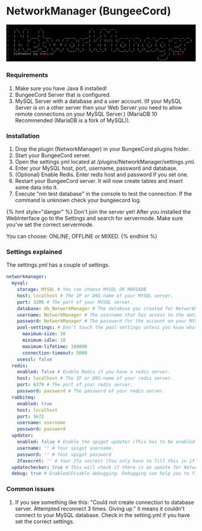 # NetworkManager \(BungeeCord\)

![](../.gitbook/assets/image.png)

### Requirements

1. Make sure you have Java 8 installed!​
2. BungeeCord Server that is configured.
3. MySQL Server with a database and a user account. \(If your MySQL Server is on a other server then your Web Server you need to allow remote connections on your MySQL Server.\) \(MariaDB 10 Recommended \(MariaDB is a fork of MySQL\)\).

### Installation

1. Drop the plugin \(NetworkManager\) in your BungeeCord plugins folder.
2. Start your BungeeCord server.
3. Open the settings.yml located at /plugins/NetworkManager/settings.yml.
4. Enter your MySQL host, port, username, password and database.
5. \(Optional\) Enable Redis. Enter redis host and password if you set one.
6. Restart your BungeeCord server. It will now create tables and insert some data into it.
7. Execute "nm test database" in the console to test the connection. If the command is unknown check your bungeecord log.

{% hint style="danger" %}
Don't join the server yet! After you installed the WebInterface go to the Settings and search for servermode. Make sure you've set the correct servermode.   
  
You can choose: ONLINE, OFFLINE or MIXED.
{% endhint %}

### Settings explained

The settings.yml has a couple of settings.

```yaml
networkmanager:
  mysql:
    storage: MYSQL # You can choose MYSQL OR MARIADB
    host: localhost # The IP or DNS-name of your MYSQL server.
    port: 3306 # The port of your MYSQL server.
    database: db_NetworkManager # The database you created for NetworkManager on your MYSQL server
    username: NetworkManager # The username that has access to the database
    password: NetworkManager # The password for the account on your MYSQL server.
    pool-settings: # Don't touch the pool-settings unless you know what you are doing!
      maximum-size: 10 
      minimum-idle: 10
      maximum-lifetime: 180000
      connection-timeout: 5000
    usessl: false
  redis:
    enabled: false # Enable Redis if you have a redis server.
    host: localhost # The IP or DNS-name of your redis server.
    port: 6379 # The port of your redis server.
    password: password # The password of your redis server.
  rabbitmq:
    enabled: true
    host: localhost
    port: 5672
    username: username
    password: password
  updater:
    enabled: false # Enable the spigot updater (This has to be enabled if you want to use the /nm update command)
    username: '' # Your spigot username.
    password: '' # Your spigot password
    2fasecret: '' # Your 2fa secrect (You only have to fill this in if you have 2fa enabled).
  updatechecker: true # This will check if there is an update for NetworkManager available and will notify you about it!
  debug: true # Enabled/Disable debugging. Debugging can help you to find some issues or get extra information in your server console.
```

### Common issues

1. If you see something like this: "Could not create connection to database server. Attempted reconnect 3 times. Giving up." it means it couldn't connect to your MySQL database. Check in the setting.yml if you have set the correct settings.

